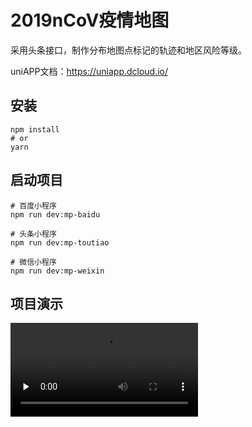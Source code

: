 # 2019nCoV疫情地图

采用头条接口，制作分布地图点标记的轨迹和地区风险等级。

uniAPP文档：https://uniapp.dcloud.io/

## 安装

```
npm install
# or
yarn 
```

## 启动项目
```
# 百度小程序
npm run dev:mp-baidu

# 头条小程序
npm run dev:mp-toutiao

# 微信小程序
npm run dev:mp-weixin
```

## 项目演示

<video id="video" controls="" preload="none">
  <source id="mp4" src="https://fes.qyerstatic.com/llh4x-Oiw7xzRfI4kTj5Vngj30td" type="video/mp4">
  <p>Your user agent does not support the HTML5 Video element.</p>
</video>